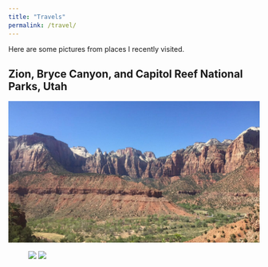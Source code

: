 ```yaml
---
title: "Travels"
permalink: /travel/
---
```


Here are some pictures from places I recently visited.

## Zion, Bryce Canyon, and Capitol Reef National Parks, Utah

<img src="/images/travel/IMG_1310.jpg">

<figure class="half">
    <img src="/images/travel/IMG_3415.heic">
    <img src="/images/travel/IMG_3528.heic">
</figure>